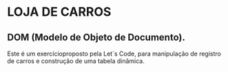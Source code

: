 # LOJA DE CARROS
 ## DOM (Modelo de Objeto de Documento).
Este é um exercícioproposto pela Let´s Code, para manipulação de registro de carros e construção de uma tabela dinâmica.

